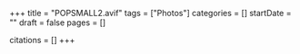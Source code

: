 +++
title = "POPSMALL2.avif"
tags = ["Photos"]
categories = []
startDate = ""
draft = false
pages = []

citations = []
+++
